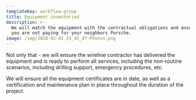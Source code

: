 ```yaml
---
templateKey: workflow-group
title: Equipment inventoried
description: >-
  We will match the equipment with the contractual obligations and ensure sure
  you are not paying for your neighbors Porsche.
image: /img/2020-02-01 23_45_47-Photos.png
---
```

Not only that - we will ensure the wireline contractor has delivered the equipment and is ready to perform all services, including the non-routine scenarios, including drilling support, emergency procedures, etc.

We will ensure all the equipment certificates are in date, as well as a certification and maintenance plan in place throughout the duration of the project.
